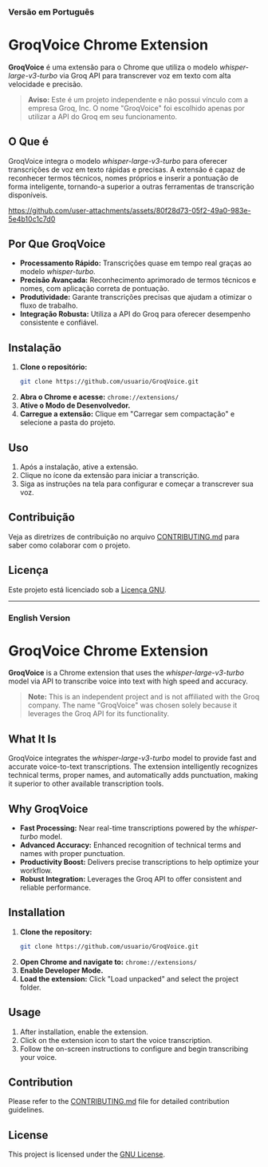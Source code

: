### Versão em Português

# GroqVoice Chrome Extension

**GroqVoice** é uma extensão para o Chrome que utiliza o modelo _whisper-large-v3-turbo_ via Groq API para transcrever voz em texto com alta velocidade e precisão.

> **Aviso:** Este é um projeto independente e não possui vínculo com a empresa Groq, Inc. O nome "GroqVoice" foi escolhido apenas por utilizar a API do Groq em seu funcionamento.

## O Que é

GroqVoice integra o modelo _whisper-large-v3-turbo_ para oferecer transcrições de voz em texto rápidas e precisas. A extensão é capaz de reconhecer termos técnicos, nomes próprios e inserir a pontuação de forma inteligente, tornando-a superior a outras ferramentas de transcrição disponíveis.

https://github.com/user-attachments/assets/80f28d73-05f2-49a0-983e-5e4b10c1c7d0



## Por Que GroqVoice

- **Processamento Rápido:** Transcrições quase em tempo real graças ao modelo _whisper-turbo_.
- **Precisão Avançada:** Reconhecimento aprimorado de termos técnicos e nomes, com aplicação correta de pontuação.
- **Produtividade:** Garante transcrições precisas que ajudam a otimizar o fluxo de trabalho.
- **Integração Robusta:** Utiliza a API do Groq para oferecer desempenho consistente e confiável.

## Instalação

1. **Clone o repositório:**
   ```bash
   git clone https://github.com/usuario/GroqVoice.git
   ```
2. **Abra o Chrome e acesse:** `chrome://extensions/`
3. **Ative o Modo de Desenvolvedor.**
4. **Carregue a extensão:** Clique em "Carregar sem compactação" e selecione a pasta do projeto.

## Uso

1. Após a instalação, ative a extensão.
2. Clique no ícone da extensão para iniciar a transcrição.
3. Siga as instruções na tela para configurar e começar a transcrever sua voz.

## Contribuição

Veja as diretrizes de contribuição no arquivo [CONTRIBUTING.md](./CONTRIBUTING.md) para saber como colaborar com o projeto.

## Licença

Este projeto está licenciado sob a [Licença GNU](./LICENSE).

---

### English Version

# GroqVoice Chrome Extension

**GroqVoice** is a Chrome extension that uses the _whisper-large-v3-turbo_ model via API to transcribe voice into text with high speed and accuracy.

> **Note:** This is an independent project and is not affiliated with the Groq company. The name "GroqVoice" was chosen solely because it leverages the Groq API for its functionality.

## What It Is

GroqVoice integrates the _whisper-large-v3-turbo_ model to provide fast and accurate voice-to-text transcriptions. The extension intelligently recognizes technical terms, proper names, and automatically adds punctuation, making it superior to other available transcription tools.

## Why GroqVoice

- **Fast Processing:** Near real-time transcriptions powered by the _whisper-turbo_ model.
- **Advanced Accuracy:** Enhanced recognition of technical terms and names with proper punctuation.
- **Productivity Boost:** Delivers precise transcriptions to help optimize your workflow.
- **Robust Integration:** Leverages the Groq API to offer consistent and reliable performance.

## Installation

1. **Clone the repository:**
   ```bash
   git clone https://github.com/usuario/GroqVoice.git
   ```
2. **Open Chrome and navigate to:** `chrome://extensions/`
3. **Enable Developer Mode.**
4. **Load the extension:** Click "Load unpacked" and select the project folder.

## Usage

1. After installation, enable the extension.
2. Click on the extension icon to start the voice transcription.
3. Follow the on-screen instructions to configure and begin transcribing your voice.

## Contribution

Please refer to the [CONTRIBUTING.md](./CONTRIBUTING.md) file for detailed contribution guidelines.

## License

This project is licensed under the [GNU License](./LICENSE).
